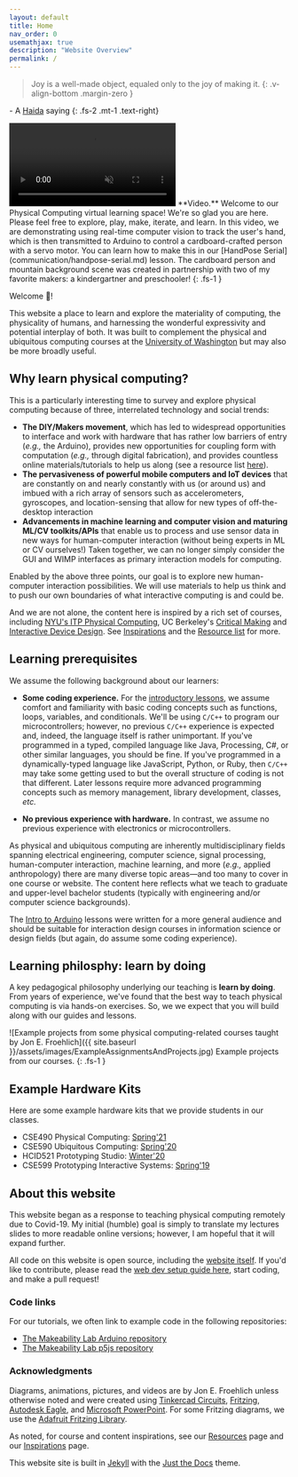 ```yaml
---
layout: default
title: Home
nav_order: 0
usemathjax: true
description: "Website Overview"
permalink: /
---
```


> Joy is a well-made object, equaled only to the joy of making it.
{: .v-align-bottom .margin-zero }

\- A [Haida](https://en.wikipedia.org/wiki/Haida_people) saying
{: .fs-2 .mt-1 .text-right}

<video autoplay loop muted playsinline style="margin:0px">
  <source src="assets/videos/HenryTapeManWelcome_HandWaverDemo-Optimized.mp4" type="video/mp4" />
</video>
**Video.** Welcome to our Physical Computing virtual learning space! We're so glad you are here. Please feel free to explore, play, make, iterate, and learn. In this video, we are demonstrating using real-time computer vision to track the user's hand, which is then transmitted to Arduino to control a cardboard-crafted person with a servo motor. You can learn how to make this in our [HandPose Serial](communication/handpose-serial.md) lesson. The cardboard person and mountain background scene was created in partnership with two of my favorite makers: a kindergartner and preschooler!
{: .fs-1 }

Welcome 👋!

This website a place to learn and explore the materiality of computing, the physicality of humans, and harnessing the wonderful expressivity and potential interplay of both. It was built to complement the physical and ubiquitous computing courses at the [University of Washington](resources/uw-courses.md) but may also be more broadly useful.

## Why learn physical computing?

This is a particularly interesting time to survey and explore physical computing because of three, interrelated technology and social trends:

- **The DIY/Makers movement**, which has led to widespread opportunities to interface and work with hardware that has rather low barriers of entry (*e.g.,* the Arduino), provides new opportunities for coupling form with computation (*e.g.,* through digital fabrication), and provides countless online materials/tutorials to help us along (see a resource list [here](resources/index.md)).
- **The pervasiveness of powerful mobile computers and IoT devices** that are constantly on and nearly constantly with us (or around us) and imbued with a rich array of sensors such as accelerometers, gyroscopes, and location-sensing that allow for new types of off-the-desktop interaction
- **Advancements in machine learning and computer vision and maturing ML/CV toolkits/APIs** that enable us to process and use sensor data in new ways for human-computer interaction (without being experts in ML or CV ourselves!) Taken together, we can no longer simply consider the GUI and WIMP interfaces as primary interaction models for computing. 

Enabled by the above three points, our goal is to explore new human-computer interaction possibilities. We will use materials to help us think and to push our own boundaries of what interactive computing is and could be.

And we are not alone, the content here is inspired by a rich set of courses, including [NYU's ITP Physical Computing](https://itp.nyu.edu/physcomp/), UC Berkeley's [Critical Making](http://make.berkeley.edu/) and [Interactive Device Design](http://web.archive.org/web/20150712080846/http://husk.eecs.berkeley.edu/courses/cs294-84-fall14/index.php/Main_Page). See [Inspirations](resources/inspirations.md) and the [Resource list](resources/index.md) for more.

## Learning prerequisites

We assume the following background about our learners:

- **Some coding experience.** For the [introductory lessons](arduino/index.md), we assume comfort and familiarity with basic coding concepts such as functions, loops, variables, and conditionals. We'll be using `C/C++` to program our microcontrollers; however, no previous `C/C++` experience is expected and, indeed, the language itself is rather unimportant. If you've programmed in a typed, compiled language like Java, Processing, C#, or other similar languages, you should be fine. If you've programmed in a dynamically-typed language like JavaScript, Python, or Ruby, then `C/C++` may take some getting used to but the overall structure of coding is not that different. Later lessons require more advanced programming concepts such as memory management, library development, classes, *etc.*

- **No previous experience with hardware.** In contrast, we assume no previous experience with electronics or microcontrollers.

As physical and ubiquitous computing are inherently multidisciplinary fields spanning electrical engineering, computer science, signal processing, human-computer interaction, machine learning, and more (*e.g.,* applied anthropology) there are many diverse topic areas—and too many to cover in one course or website. The content here reflects what we teach to graduate and upper-level bachelor students (typically with engineering and/or computer science backgrounds). 

The [Intro to Arduino](arduino/index.md) lessons were written for a more general audience and should be suitable for interaction design courses in information science or design fields (but again, do assume some coding experience). 

## Learning philosphy: learn by doing

A key pedagogical philosophy underlying our teaching is **learn by doing**. From years of experience, we've found that the best way to teach physical computing is via hands-on exercises. So, we we expect that you will build along with our guides and lessons.

![Example projects from some physical computing-related courses taught by Jon E. Froehlich]({{ site.baseurl }}/assets/images/ExampleAssignmentsAndProjects.jpg)
Example projects from our courses.
{: .fs-1 }

## Example Hardware Kits

Here are some example hardware kits that we provide students in our classes.

- CSE490 Physical Computing: [Spring'21](https://docs.google.com/spreadsheets/d/1R2JqlGt5uzvqELevAIm99jlwRd08RPa6LtFQGwu32eM/edit#gid=0)
- CSE590 Ubiquitous Computing: [Spring'20](https://docs.google.com/spreadsheets/d/177bLxoFWkBTETf0IBI6YSj0D7ARB_cDI5G91fDpNaeg/edit?usp=sharing)
- HCID521 Prototyping Studio: [Winter'20](https://docs.google.com/spreadsheets/d/1KeoEjHCCumzPbEeb42TR2nPVxbmhVrfT0AzasvnKFPU/edit?usp=sharing)
- CSE599 Prototyping Interactive Systems: [Spring'19](https://docs.google.com/spreadsheets/d/15ltWMcmYbSrWlz8ajt5TZfj8ZXctMJVueplwYYdZKdc/edit?usp=sharing)

## About this website

This website began as a response to teaching physical computing remotely due to Covid-19. My initial (humble) goal is simply to translate my lectures slides to more readable online versions; however, I am hopeful that it will expand further.

All code on this website is open source, including the [website itself](https://github.com/makeabilitylab/physcomp). If you'd like to contribute, please read the [web dev setup guide here](website-install.md), start coding, and make a pull request!

### Code links

For our tutorials, we often link to example code in the following repositories:

- [The Makeability Lab Arduino repository](https://github.com/makeabilitylab/arduino)
- [The Makeability Lab p5js repository](https://github.com/makeabilitylab/p5js)

### Acknowledgments

Diagrams, animations, pictures, and videos are by Jon E. Froehlich unless otherwise noted and were created using [Tinkercad Circuits](https://www.tinkercad.com/circuits), [Fritzing](http://fritzing.org/), [Autodesk Eagle](https://www.autodesk.com/products/eagle/overview), and [Microsoft PowerPoint](https://products.office.com/en-us/powerpoint). For some Fritzing diagrams, we use the [Adafruit Fritzing Library](https://learn.adafruit.com/using-the-adafruit-library-with-fritzing?view=all).

As noted, for course and content inspirations, see our [Resources](resources/index.md) page and our [Inspirations](resources/inspirations.md) page.

This website site is built in [Jekyll](https://jekyllrb.com/) with the [Just the Docs](https://github.com/pmarsceill/just-the-docs) theme.

<!--
## Ideas to Call This Repo and Site?
- Physical Computing (or physcomp)
- Ubiquitous Computing (or ubicomp)
- Interactive Device Design (Bjoern's name)
- Tangible Interactive Computing (name of my UMD course)
- Prototyping Interactive Systems (name of my UW 599)-->